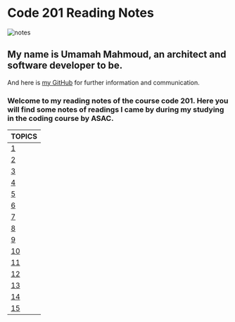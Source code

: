 # Code 201 Reading Notes

![notes](https://c0.wallpaperflare.com/preview/107/714/504/interior-office-workspace-computer-thumbnail.jpg)

## My name is Umamah Mahmoud, an architect and software developer to be.

And here is [my GitHub](https://github.com/umamah1mahmoud) for further information and communication.

### Welcome to my reading notes of the course code 201. Here you will find some notes of readings I came by during my studying in the coding course by ASAC.

| TOPICS         |
| -------------- |
| [1](https://umamah1mahmoud.github.io/code-201-reading-notes/class-01)          |
| [2](https://umamah1mahmoud.github.io/code-201-reading-notes/class-02)          |
| [3](https://umamah1mahmoud.github.io/code-201-reading-notes/class-03)          |
| [4](https://umamah1mahmoud.github.io/code-201-reading-notes/class-04)          |
| [5](https://umamah1mahmoud.github.io/code-201-reading-notes/class-05)          |
| [6](https://umamah1mahmoud.github.io/code-201-reading-notes/class-06)          |
| [7](https://umamah1mahmoud.github.io/code-201-reading-notes/class-07)          |
| [8](https://umamah1mahmoud.github.io/code-201-reading-notes/class-08)          |
| [9](https://umamah1mahmoud.github.io/code-201-reading-notes/class-09)          | 
| [10](https://umamah1mahmoud.github.io/code-201-reading-notes/class-10)         |
| [11](https://umamah1mahmoud.github.io/code-201-reading-notes/class-11)         |
| [12]()         |
| [13]()         |
| [14]()         |
| [15]()         |
